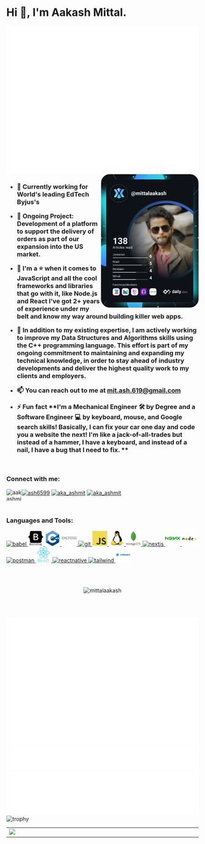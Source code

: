 <h1 align="left">Hi 👋, I'm Aakash Mittal.</h1>

![Metrics](https://raw.githubusercontent.com/mittalaakash/mittalaakash/metrics/metrics.svg)<a href="https://app.daily.dev/mittalaakash" target="_blank"><img align="right" src="https://raw.githubusercontent.com/mittalaakash/mittalaakash/devcard/devcard.svg" width="256" alt="Aakash Mittal's Dev Card"/></a>

<h3>

- 💼 Currently working for World's leading EdTech **Byjus's**

- 🔭 Ongoing Project: **Development of a platform to support the delivery of orders as part of our expansion into the US market.**

- 🥼 I'm a ⭐ when it comes to **JavaScript** and all the cool frameworks and libraries that go with it, like **Node.js** and **React** I've got 2+ years of experience under my belt and know my way around building killer web apps.

- 🌱 In addition to my existing expertise, I am actively working to improve my **Data Structures and Algorithms** skills using the **C++** programming language. This effort is part of my ongoing commitment to maintaining and expanding my technical knowledge, in order to stay ahead of industry developments and deliver the highest quality work to my clients and employers.

- 📫 You can reach out to me at **mit.ash.619@gmail.com**

- ⚡ Fun fact **I'm a Mechanical Engineer 🛠️ by Degree and a Software Engineer 💻 by keyboard, mouse, and Google search skills! Basically, I can fix your car one day and code you a website the next! I'm like a jack-of-all-trades but instead of a hammer, I have a keyboard, and instead of a nail, I have a bug that I need to fix. **
</h3>
<br>
<h3 align="left">Connect with me:</h3>
<p align="left">
<a href="https://linkedin.com/in/aakashmittaldev" target="blank"><img align="left" src="https://raw.githubusercontent.com/rahuldkjain/github-profile-readme-generator/master/src/images/icons/Social/linked-in-alt.svg" alt="aakashmittaldev" height="30" width="40" /></a>
<a href="https://fb.com/ash6599" target="blank"><img align="center" src="https://raw.githubusercontent.com/rahuldkjain/github-profile-readme-generator/master/src/images/icons/Social/facebook.svg" alt="ash6599" height="30" width="40" /></a>
<a href="https://instagram.com/aka_ashmit" target="blank"><img align="center" src="https://raw.githubusercontent.com/rahuldkjain/github-profile-readme-generator/master/src/images/icons/Social/instagram.svg" alt="aka_ashmit" height="30" width="40" /></a>
<a href="https://www.codechef.com/users/aka_ashmit" target="blank"><img align="center" src="https://cdn.jsdelivr.net/npm/simple-icons@3.1.0/icons/codechef.svg" alt="aka_ashmit" height="30" width="40" /></a>
</p>
<br>

<h3 align="left">Languages and Tools:</h3>
<p align="left"> <a href="https://babeljs.io/" target="_blank"> <img src="https://www.vectorlogo.zone/logos/babeljs/babeljs-icon.svg" alt="babel" width="40" height="40"/> </a>  </a> <a href="https://getbootstrap.com" target="_blank"> <img src="https://raw.githubusercontent.com/devicons/devicon/master/icons/bootstrap/bootstrap-plain-wordmark.svg" alt="bootstrap" width="40" height="40"/> </a> <a href="https://www.w3schools.com/cpp/" target="_blank"> <img src="https://raw.githubusercontent.com/devicons/devicon/master/icons/cplusplus/cplusplus-original.svg" alt="cplusplus" width="40" height="40"/> </a> <a href="https://expressjs.com" target="_blank"> <img src="https://raw.githubusercontent.com/devicons/devicon/master/icons/express/express-original-wordmark.svg" alt="express" width="40" height="40"/> </a> <a href="https://git-scm.com/" target="_blank"> <img src="https://www.vectorlogo.zone/logos/git-scm/git-scm-icon.svg" alt="git" width="40" height="40"/> </a> <a href="https://developer.mozilla.org/en-US/docs/Web/JavaScript" target="_blank"> <img src="https://raw.githubusercontent.com/devicons/devicon/master/icons/javascript/javascript-original.svg" alt="javascript" width="40" height="40"/> </a> <a href="https://www.linux.org/" target="_blank"> <img src="https://raw.githubusercontent.com/devicons/devicon/master/icons/linux/linux-original.svg" alt="linux" width="40" height="40"/> </a> <a href="https://www.mongodb.com/" target="_blank"> <img src="https://raw.githubusercontent.com/devicons/devicon/master/icons/mongodb/mongodb-original-wordmark.svg" alt="mongodb" width="40" height="40"/> </a> <a href="https://nextjs.org/" target="_blank"> <img src="https://cdn.worldvectorlogo.com/logos/nextjs-3.svg" alt="nextjs" width="40" height="40"/> </a> <a href="https://www.nginx.com" target="_blank"> <img src="https://raw.githubusercontent.com/devicons/devicon/master/icons/nginx/nginx-original.svg" alt="nginx" width="40" height="40"/> </a> <a href="https://nodejs.org" target="_blank"> <img src="https://raw.githubusercontent.com/devicons/devicon/master/icons/nodejs/nodejs-original-wordmark.svg" alt="nodejs" width="40" height="40"/> </a> <a href="https://postman.com" target="_blank"> <img src="https://www.vectorlogo.zone/logos/getpostman/getpostman-icon.svg" alt="postman" width="40" height="40"/> </a> <a href="https://reactjs.org/" target="_blank"> <img src="https://raw.githubusercontent.com/devicons/devicon/master/icons/react/react-original-wordmark.svg" alt="react" width="40" height="40"/> </a> <a href="https://reactnative.dev/" target="_blank"> <img src="https://reactnative.dev/img/header_logo.svg" alt="reactnative" width="40" height="40"/> </a> <a href="https://tailwindcss.com/" target="_blank"> <img src="https://www.vectorlogo.zone/logos/tailwindcss/tailwindcss-icon.svg" alt="tailwind" width="40" height="40"/> </a> <a href="https://webpack.js.org" target="_blank"> <img src="https://raw.githubusercontent.com/devicons/devicon/d00d0969292a6569d45b06d3f350f463a0107b0d/icons/webpack/webpack-original-wordmark.svg" alt="webpack" width="40" height="40"/> </a> </p>
<br><br>
<p align="center"><img  src="https://github-readme-streak-stats.herokuapp.com/?user=mittalaakash&theme=black-ice&hide_border=true&stroke=0000&background=060A0CD0" alt="mittalaakash" /></p>
<br><br>
<p align='center'>

![Graph](https://raw.githubusercontent.com/mittalaakash/mittalaakash/metrics/calendar.svg)
![Most used languages](https://raw.githubusercontent.com/mittalaakash/mittalaakash/metrics/languages.svg)
![Achievements](https://raw.githubusercontent.com/mittalaakash/mittalaakash/metrics/achievements.svg)
![trophy](https://github-profile-trophy.vercel.app/?username=char-al&no-bg=true&no-frame=true&column=4&theme=algolia)

</p>
<table width="2000">
<tr>
<td width="2000"><img src="https://github-trophies.vercel.app/?username=Coordinate-Cat&rank=SECRET,SSS,SS,S,AAA,AA&row=2&column=9&theme=gruvbox"></td>
</tr>
</table>
